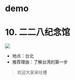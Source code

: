 # demo
# 10. 二二八纪念馆
![](https://www-ws.gov.taipei/001/Upload/614/relpic/28705/7884436/a041d01b-8860-476e-9b0e-711a46f67e7e.jpg)
- 地点：台北
- 推荐理由：了解台湾的第一步
> 欢迎大家来吐槽
